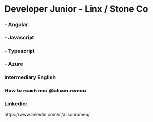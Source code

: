 <h1>Developer Junior - Linx / Stone Co </h1>

<h3>- Angular</h3>
<h3>- Javascript</h3>
<h3>- Typescript</h3>
<h3>- Azure</h3>

<h3>Intermediary English</h3>

<h3>How to reach me: @alison.romeu</h3>

<h3>Linkedin:</h3>
<a target="_blank">https://www.linkedin.com/in/alisonromeu/</a>
